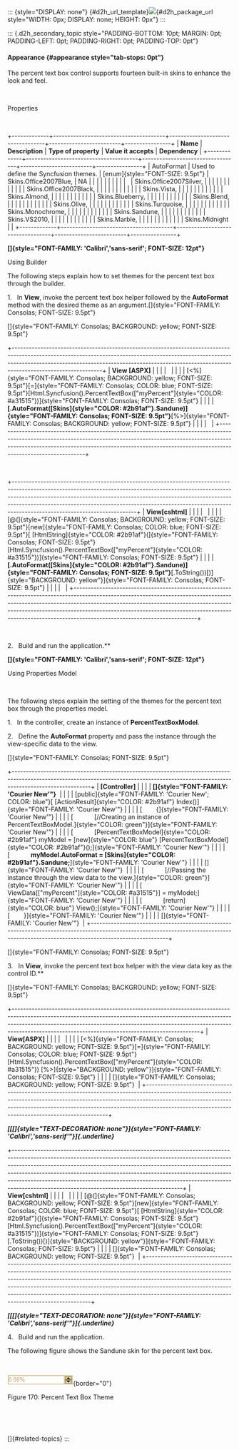 ::: {style="DISPLAY: none"}
[](ms-xhelp:///?Id=d2h_url_template){#d2h_url_template}![](!package_url!){#d2h_package_url style="WIDTH: 0px; DISPLAY: none; HEIGHT: 0px"}
:::

::: {.d2h_secondary_topic style="PADDING-BOTTOM: 10pt; MARGIN: 0pt; PADDING-LEFT: 0pt; PADDING-RIGHT: 0pt; PADDING-TOP: 0pt"}
#### Appearance {#appearance style="tab-stops: 0pt"}

The percent text box control supports fourteen built-in skins to enhance the look and feel.

 

Properties

 

+-------------+---------------------------------------+----------------------------------+-------------------------+----------------+
| **Name**    | **Description**                       | **Type of property**             | **Value it accepts**    | **Dependency** |
+-------------+---------------------------------------+----------------------------------+-------------------------+----------------+
| AutoFormat  | Used to define the Syncfusion themes. | [enum]{style="FONT-SIZE: 9.5pt"} | Skins.Office2007Blue,   | NA             |
|             |                                       |                                  |                         |                |
|             |                                       |                                  | Skins.Office2007Silver, |                |
|             |                                       |                                  |                         |                |
|             |                                       |                                  | Skins.Office2007Black,  |                |
|             |                                       |                                  |                         |                |
|             |                                       |                                  | Skins.Vista,            |                |
|             |                                       |                                  |                         |                |
|             |                                       |                                  | Skins.Almond,           |                |
|             |                                       |                                  |                         |                |
|             |                                       |                                  | Skins.Blueberry,        |                |
|             |                                       |                                  |                         |                |
|             |                                       |                                  | Skins.Blend,            |                |
|             |                                       |                                  |                         |                |
|             |                                       |                                  | Skins.Olive,            |                |
|             |                                       |                                  |                         |                |
|             |                                       |                                  | Skins.Turquoise,        |                |
|             |                                       |                                  |                         |                |
|             |                                       |                                  | Skins.Monochrome,       |                |
|             |                                       |                                  |                         |                |
|             |                                       |                                  | Skins.Sandune,          |                |
|             |                                       |                                  |                         |                |
|             |                                       |                                  | Skins.VS2010,           |                |
|             |                                       |                                  |                         |                |
|             |                                       |                                  | Skins.Marble,           |                |
|             |                                       |                                  |                         |                |
|             |                                       |                                  | Skins.Midnight          |                |
+-------------+---------------------------------------+----------------------------------+-------------------------+----------------+

**[]{style="FONT-FAMILY: 'Calibri','sans-serif'; FONT-SIZE: 12pt"}** 

Using Builder

The following steps explain how to set themes for the percent text box through the builder.

1.   In **View**, invoke the percent text box helper followed by the **AutoFormat** method with the desired theme as an argument.[]{style="FONT-FAMILY: Consolas; FONT-SIZE: 9.5pt"}

[]{style="FONT-FAMILY: Consolas; BACKGROUND: yellow; FONT-SIZE: 9.5pt"} 

+-------------------------------------------------------------------------------------------------------------------------------------------------------------------------------------------------------------------------------------------------------------------------+
| **View \[ASPX\]**                                                                                                                                                                                                                                                       |
|                                                                                                                                                                                                                                                                         |
|                                                                                                                                                                                                                                                                         |
|                                                                                                                                                                                                                                                                         |
| [\<%]{style="FONT-FAMILY: Consolas; BACKGROUND: yellow; FONT-SIZE: 9.5pt"}[=]{style="FONT-FAMILY: Consolas; COLOR: blue; FONT-SIZE: 9.5pt"}[Html.Syncfusion().PercentTextBox([\"myPercent\"]{style="COLOR: #a31515"})]{style="FONT-FAMILY: Consolas; FONT-SIZE: 9.5pt"} |
|                                                                                                                                                                                                                                                                         |
| **[.AutoFormat([Skins]{style="COLOR: #2b91af"}.Sandune)]{style="FONT-FAMILY: Consolas; FONT-SIZE: 9.5pt"}**[%\>]{style="FONT-FAMILY: Consolas; BACKGROUND: yellow; FONT-SIZE: 9.5pt"}                                                                                   |
|                                                                                                                                                                                                                                                                         |
|                                                                                                                                                                                                                                                                         |
+-------------------------------------------------------------------------------------------------------------------------------------------------------------------------------------------------------------------------------------------------------------------------+

 

+-------------------------------------------------------------------------------------------------------------------------------------------------------------------------------------------------------------------------------------------------------------------------------------------------------------------------------------------------------------------+
| **View\[cshtml\]**                                                                                                                                                                                                                                                                                                                                                |
|                                                                                                                                                                                                                                                                                                                                                                   |
|                                                                                                                                                                                                                                                                                                                                                                   |
|                                                                                                                                                                                                                                                                                                                                                                   |
| [@(]{style="FONT-FAMILY: Consolas; BACKGROUND: yellow; FONT-SIZE: 9.5pt"}[new]{style="FONT-FAMILY: Consolas; COLOR: blue; FONT-SIZE: 9.5pt"}[ [HtmlString]{style="COLOR: #2b91af"}(]{style="FONT-FAMILY: Consolas; FONT-SIZE: 9.5pt"}[Html.Syncfusion().PercentTextBox([\"myPercent\"]{style="COLOR: #a31515"})]{style="FONT-FAMILY: Consolas; FONT-SIZE: 9.5pt"} |
|                                                                                                                                                                                                                                                                                                                                                                   |
| **[.AutoFormat([Skins]{style="COLOR: #2b91af"}.Sandune)]{style="FONT-FAMILY: Consolas; FONT-SIZE: 9.5pt"}**[.ToString())[)]{style="BACKGROUND: yellow"}]{style="FONT-FAMILY: Consolas; FONT-SIZE: 9.5pt"}                                                                                                                                                         |
|                                                                                                                                                                                                                                                                                                                                                                   |
|                                                                                                                                                                                                                                                                                                                                                                   |
+-------------------------------------------------------------------------------------------------------------------------------------------------------------------------------------------------------------------------------------------------------------------------------------------------------------------------------------------------------------------+

 

2.   Build and run the application.**

**[]{style="FONT-FAMILY: 'Calibri','sans-serif'; FONT-SIZE: 12pt"}** 

Using Properties Model

 

The following steps explain the setting of the themes for the percent text box through the properties model.

1.   In the controller, create an instance of **PercentTextBoxModel**.

2.   Define the **AutoFormat** property and pass the instance through the view-specific data to the view.

[]{style="FONT-FAMILY: Consolas; FONT-SIZE: 9.5pt"} 

+---------------------------------------------------------------------------------------------------------------------------------------------------------------------------------------+
| **\[Controller\]**                                                                                                                                                                    |
|                                                                                                                                                                                       |
| **[]{style="FONT-FAMILY: 'Courier New'"}**                                                                                                                                            |
|                                                                                                                                                                                       |
| [public]{style="FONT-FAMILY: 'Courier New'; COLOR: blue"}[ [ActionResult]{style="COLOR: #2b91af"} Index()]{style="FONT-FAMILY: 'Courier New'"}                                        |
|                                                                                                                                                                                       |
| [        {]{style="FONT-FAMILY: 'Courier New'"}                                                                                                                                       |
|                                                                                                                                                                                       |
| [            [//Creating an instance of PercentTextBoxModel.]{style="COLOR: green"}]{style="FONT-FAMILY: 'Courier New'"}                                                              |
|                                                                                                                                                                                       |
| [            [PercentTextBoxModel]{style="COLOR: #2b91af"} myModel = [new]{style="COLOR: blue"} [PercentTextBoxModel]{style="COLOR: #2b91af"}();]{style="FONT-FAMILY: 'Courier New'"} |
|                                                                                                                                                                                       |
| [            **myModel.AutoFormat = [Skins]{style="COLOR: #2b91af"}.Sandune;**]{style="FONT-FAMILY: 'Courier New'"}                                                                   |
|                                                                                                                                                                                       |
| []{style="FONT-FAMILY: 'Courier New'"}                                                                                                                                                |
|                                                                                                                                                                                       |
| [            [//Passing the instance through the view data to the view.]{style="COLOR: green"}]{style="FONT-FAMILY: 'Courier New'"}                                                   |
|                                                                                                                                                                                       |
| [            ViewData\[[\"myPercent\"]{style="COLOR: #a31515"}\] = myModel;]{style="FONT-FAMILY: 'Courier New'"}                                                                      |
|                                                                                                                                                                                       |
| [            [return]{style="COLOR: blue"} View();]{style="FONT-FAMILY: 'Courier New'"}                                                                                               |
|                                                                                                                                                                                       |
| [        }]{style="FONT-FAMILY: 'Courier New'"}                                                                                                                                       |
|                                                                                                                                                                                       |
| []{style="FONT-FAMILY: 'Courier New'"}                                                                                                                                                |
+---------------------------------------------------------------------------------------------------------------------------------------------------------------------------------------+

[]{style="FONT-FAMILY: Consolas; FONT-SIZE: 9.5pt"} 

3.   In **View**, invoke the percent text box helper with the view data key as the control ID.**

[]{style="FONT-FAMILY: Consolas; BACKGROUND: yellow; FONT-SIZE: 9.5pt"} 

+-----------------------------------------------------------------------------------------------------------------------------------------------------------------------------------------------------------------------------------------------------------------------------------------------------------+
| **View\[ASPX\]**                                                                                                                                                                                                                                                                                          |
|                                                                                                                                                                                                                                                                                                           |
|                                                                                                                                                                                                                                                                                                           |
|                                                                                                                                                                                                                                                                                                           |
| [\<%]{style="FONT-FAMILY: Consolas; BACKGROUND: yellow; FONT-SIZE: 9.5pt"}[=]{style="FONT-FAMILY: Consolas; COLOR: blue; FONT-SIZE: 9.5pt"}[Html.Syncfusion().PercentTextBox([\"myPercent\"]{style="COLOR: #a31515"}) [%\>]{style="BACKGROUND: yellow"}]{style="FONT-FAMILY: Consolas; FONT-SIZE: 9.5pt"} |
|                                                                                                                                                                                                                                                                                                           |
| []{style="FONT-FAMILY: Consolas; BACKGROUND: yellow; FONT-SIZE: 9.5pt"}                                                                                                                                                                                                                                   |
+-----------------------------------------------------------------------------------------------------------------------------------------------------------------------------------------------------------------------------------------------------------------------------------------------------------+

***[[[]{style="TEXT-DECORATION: none"}]{style="FONT-FAMILY: 'Calibri','sans-serif'"}]{.underline}*** 

+-----------------------------------------------------------------------------------------------------------------------------------------------------------------------------------------------------------------------------------------------------------------------------------------------------------------------------------------------------------------------------------------------------------------------------------------------------------------+
| **View\[cshtml\]**                                                                                                                                                                                                                                                                                                                                                                                                                                              |
|                                                                                                                                                                                                                                                                                                                                                                                                                                                                 |
|                                                                                                                                                                                                                                                                                                                                                                                                                                                                 |
|                                                                                                                                                                                                                                                                                                                                                                                                                                                                 |
| [@(]{style="FONT-FAMILY: Consolas; BACKGROUND: yellow; FONT-SIZE: 9.5pt"}[new]{style="FONT-FAMILY: Consolas; COLOR: blue; FONT-SIZE: 9.5pt"}[ [HtmlString]{style="COLOR: #2b91af"}(]{style="FONT-FAMILY: Consolas; FONT-SIZE: 9.5pt"}[Html.Syncfusion().PercentTextBox([\"myPercent\"]{style="COLOR: #a31515"})]{style="FONT-FAMILY: Consolas; FONT-SIZE: 9.5pt"}[.ToString())[)]{style="BACKGROUND: yellow"}]{style="FONT-FAMILY: Consolas; FONT-SIZE: 9.5pt"} |
|                                                                                                                                                                                                                                                                                                                                                                                                                                                                 |
| []{style="FONT-FAMILY: Consolas; BACKGROUND: yellow; FONT-SIZE: 9.5pt"}                                                                                                                                                                                                                                                                                                                                                                                         |
+-----------------------------------------------------------------------------------------------------------------------------------------------------------------------------------------------------------------------------------------------------------------------------------------------------------------------------------------------------------------------------------------------------------------------------------------------------------------+

***[[[]{style="TEXT-DECORATION: none"}]{style="FONT-FAMILY: 'Calibri','sans-serif'"}]{.underline}*** 

4.   Build and run the application.

The following figure shows the Sandune skin for the percent text box.

 

![Description: C:\\Work Place\\Work Trunk\\features\\SF4718\\Percent\\sandune.png](ImagesExt/image56_181.png){border="0"}

Figure 170: Percent Text Box Theme

 

 

[]{#related-topics}
:::
